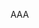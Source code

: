 AAA

<script src="https://gist.github.com/Ayanmullick/c20cf085522f8a0be67e182d06900759.js"></script>
